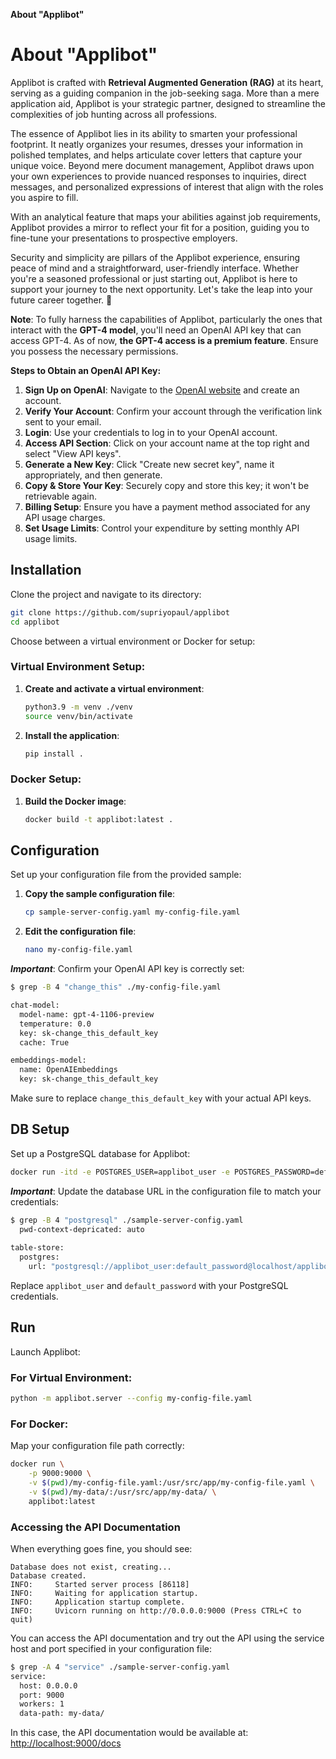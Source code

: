 **About "Applibot"**
# **About "Applibot"**

Applibot is crafted with **Retrieval Augmented Generation (RAG)** at its heart, serving as a guiding companion in the job-seeking saga. More than a mere application aid, Applibot is your strategic partner, designed to streamline the complexities of job hunting across all professions.

The essence of Applibot lies in its ability to smarten your professional footprint. It neatly organizes your resumes, dresses your information in polished templates, and helps articulate cover letters that capture your unique voice. Beyond mere document management, Applibot draws upon your own experiences to provide nuanced responses to inquiries, direct messages, and personalized expressions of interest that align with the roles you aspire to fill.

With an analytical feature that maps your abilities against job requirements, Applibot provides a mirror to reflect your fit for a position, guiding you to fine-tune your presentations to prospective employers.

Security and simplicity are pillars of the Applibot experience, ensuring peace of mind and a straightforward, user-friendly interface. Whether you're a seasoned professional or just starting out, Applibot is here to support your journey to the next opportunity. Let's take the leap into your future career together. 🚀

**Note**: To fully harness the capabilities of Applibot, particularly the ones that interact with the **GPT-4 model**, you'll need an OpenAI API key that can access GPT-4. As of now, **the GPT-4 access is a premium feature**. Ensure you possess the necessary permissions.

**Steps to Obtain an OpenAI API Key:**

1. **Sign Up on OpenAI**: Navigate to the [OpenAI website](https://openai.com/) and create an account.
2. **Verify Your Account**: Confirm your account through the verification link sent to your email.
3. **Login**: Use your credentials to log in to your OpenAI account.
4. **Access API Section**: Click on your account name at the top right and select "View API keys".
5. **Generate a New Key**: Click "Create new secret key", name it appropriately, and then generate.
6. **Copy & Store Your Key**: Securely copy and store this key; it won't be retrievable again.
7. **Billing Setup**: Ensure you have a payment method associated for any API usage charges.
8. **Set Usage Limits**: Control your expenditure by setting monthly API usage limits.

## Installation

Clone the project and navigate to its directory:

```bash
git clone https://github.com/supriyopaul/applibot
cd applibot
```

Choose between a virtual environment or Docker for setup:

### Virtual Environment Setup:

1. **Create and activate a virtual environment**:
    ```bash
    python3.9 -m venv ./venv
    source venv/bin/activate
    ```

2. **Install the application**:
    ```bash
    pip install .
    ```

### Docker Setup:

1. **Build the Docker image**:
    ```bash
    docker build -t applibot:latest .
    ```

## Configuration

Set up your configuration file from the provided sample:

1. **Copy the sample configuration file**:
    ```bash
    cp sample-server-config.yaml my-config-file.yaml
    ```

2. **Edit the configuration file**:
    ```bash
    nano my-config-file.yaml
    ```

***Important***: Confirm your OpenAI API key is correctly set:

```bash
$ grep -B 4 "change_this" ./my-config-file.yaml

chat-model:
  model-name: gpt-4-1106-preview
  temperature: 0.0
  key: sk-change_this_default_key
  cache: True

embeddings-model:
  name: OpenAIEmbeddings
  key: sk-change_this_default_key
```

Make sure to replace `change_this_default_key` with your actual API keys.

## DB Setup

Set up a PostgreSQL database for Applibot:

```bash
docker run -itd -e POSTGRES_USER=applibot_user -e POSTGRES_PASSWORD=default_password -p 5432:5432 -v ./my-data/postgresql:/var/lib/postgresql/data --name postgresql postgres
```

***Important***: Update the database URL in the configuration file to match your credentials:

```bash
$ grep -B 4 "postgresql" ./sample-server-config.yaml
  pwd-context-depricated: auto
  
table-store:
  postgres:
    url: "postgresql://applibot_user:default_password@localhost/applibot_db"
```

Replace `applibot_user` and `default_password` with your PostgreSQL credentials.

## Run

Launch Applibot:

### For Virtual Environment:

```bash
python -m applibot.server --config my-config-file.yaml
```

### For Docker:

Map your configuration file path correctly:

```bash
docker run \
    -p 9000:9000 \
    -v $(pwd)/my-config-file.yaml:/usr/src/app/my-config-file.yaml \
    -v $(pwd)/my-data/:/usr/src/app/my-data/ \
    applibot:latest
```

### Accessing the API Documentation
When everything goes fine, you should see:

```
Database does not exist, creating...
Database created.
INFO:     Started server process [86118]
INFO:     Waiting for application startup.
INFO:     Application startup complete.
INFO:     Uvicorn running on http://0.0.0.0:9000 (Press CTRL+C to quit)
```

You can access the API documentation and try out the API using the service host and port specified in your configuration file:

```bash
$ grep -A 4 "service" ./sample-server-config.yaml
service:
  host: 0.0.0.0
  port: 9000
  workers: 1
  data-path: my-data/
```

In this case, the API documentation would be available at: [http://localhost:9000/docs](http://localhost:9000/docs)